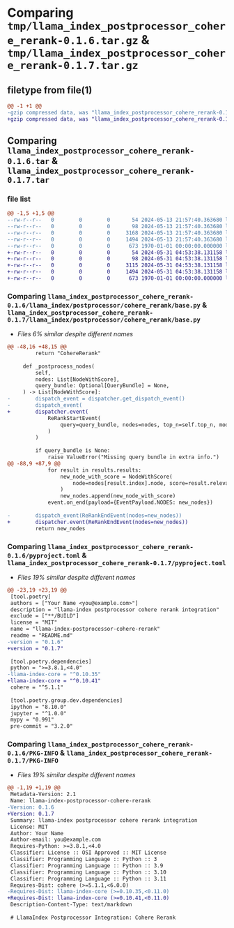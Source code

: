 # Comparing `tmp/llama_index_postprocessor_cohere_rerank-0.1.6.tar.gz` & `tmp/llama_index_postprocessor_cohere_rerank-0.1.7.tar.gz`

## filetype from file(1)

```diff
@@ -1 +1 @@
-gzip compressed data, was "llama_index_postprocessor_cohere_rerank-0.1.6.tar", max compression
+gzip compressed data, was "llama_index_postprocessor_cohere_rerank-0.1.7.tar", max compression
```

## Comparing `llama_index_postprocessor_cohere_rerank-0.1.6.tar` & `llama_index_postprocessor_cohere_rerank-0.1.7.tar`

### file list

```diff
@@ -1,5 +1,5 @@
--rw-r--r--   0        0        0       54 2024-05-13 21:57:40.363680 llama_index_postprocessor_cohere_rerank-0.1.6/README.md
--rw-r--r--   0        0        0       98 2024-05-13 21:57:40.363680 llama_index_postprocessor_cohere_rerank-0.1.6/llama_index/postprocessor/cohere_rerank/__init__.py
--rw-r--r--   0        0        0     3168 2024-05-13 21:57:40.363680 llama_index_postprocessor_cohere_rerank-0.1.6/llama_index/postprocessor/cohere_rerank/base.py
--rw-r--r--   0        0        0     1494 2024-05-13 21:57:40.363680 llama_index_postprocessor_cohere_rerank-0.1.6/pyproject.toml
--rw-r--r--   0        0        0      673 1970-01-01 00:00:00.000000 llama_index_postprocessor_cohere_rerank-0.1.6/PKG-INFO
+-rw-r--r--   0        0        0       54 2024-05-31 04:53:38.131158 llama_index_postprocessor_cohere_rerank-0.1.7/README.md
+-rw-r--r--   0        0        0       98 2024-05-31 04:53:38.131158 llama_index_postprocessor_cohere_rerank-0.1.7/llama_index/postprocessor/cohere_rerank/__init__.py
+-rw-r--r--   0        0        0     3115 2024-05-31 04:53:38.131158 llama_index_postprocessor_cohere_rerank-0.1.7/llama_index/postprocessor/cohere_rerank/base.py
+-rw-r--r--   0        0        0     1494 2024-05-31 04:53:38.131158 llama_index_postprocessor_cohere_rerank-0.1.7/pyproject.toml
+-rw-r--r--   0        0        0      673 1970-01-01 00:00:00.000000 llama_index_postprocessor_cohere_rerank-0.1.7/PKG-INFO
```

### Comparing `llama_index_postprocessor_cohere_rerank-0.1.6/llama_index/postprocessor/cohere_rerank/base.py` & `llama_index_postprocessor_cohere_rerank-0.1.7/llama_index/postprocessor/cohere_rerank/base.py`

 * *Files 6% similar despite different names*

```diff
@@ -48,16 +48,15 @@
         return "CohereRerank"
 
     def _postprocess_nodes(
         self,
         nodes: List[NodeWithScore],
         query_bundle: Optional[QueryBundle] = None,
     ) -> List[NodeWithScore]:
-        dispatch_event = dispatcher.get_dispatch_event()
-        dispatch_event(
+        dispatcher.event(
             ReRankStartEvent(
                 query=query_bundle, nodes=nodes, top_n=self.top_n, model_name=self.model
             )
         )
 
         if query_bundle is None:
             raise ValueError("Missing query bundle in extra info.")
@@ -88,9 +87,9 @@
             for result in results.results:
                 new_node_with_score = NodeWithScore(
                     node=nodes[result.index].node, score=result.relevance_score
                 )
                 new_nodes.append(new_node_with_score)
             event.on_end(payload={EventPayload.NODES: new_nodes})
 
-        dispatch_event(ReRankEndEvent(nodes=new_nodes))
+        dispatcher.event(ReRankEndEvent(nodes=new_nodes))
         return new_nodes
```

### Comparing `llama_index_postprocessor_cohere_rerank-0.1.6/pyproject.toml` & `llama_index_postprocessor_cohere_rerank-0.1.7/pyproject.toml`

 * *Files 19% similar despite different names*

```diff
@@ -23,19 +23,19 @@
 [tool.poetry]
 authors = ["Your Name <you@example.com>"]
 description = "llama-index postprocessor cohere rerank integration"
 exclude = ["**/BUILD"]
 license = "MIT"
 name = "llama-index-postprocessor-cohere-rerank"
 readme = "README.md"
-version = "0.1.6"
+version = "0.1.7"
 
 [tool.poetry.dependencies]
 python = ">=3.8.1,<4.0"
-llama-index-core = "^0.10.35"
+llama-index-core = "^0.10.41"
 cohere = "^5.1.1"
 
 [tool.poetry.group.dev.dependencies]
 ipython = "8.10.0"
 jupyter = "^1.0.0"
 mypy = "0.991"
 pre-commit = "3.2.0"
```

### Comparing `llama_index_postprocessor_cohere_rerank-0.1.6/PKG-INFO` & `llama_index_postprocessor_cohere_rerank-0.1.7/PKG-INFO`

 * *Files 19% similar despite different names*

```diff
@@ -1,19 +1,19 @@
 Metadata-Version: 2.1
 Name: llama-index-postprocessor-cohere-rerank
-Version: 0.1.6
+Version: 0.1.7
 Summary: llama-index postprocessor cohere rerank integration
 License: MIT
 Author: Your Name
 Author-email: you@example.com
 Requires-Python: >=3.8.1,<4.0
 Classifier: License :: OSI Approved :: MIT License
 Classifier: Programming Language :: Python :: 3
 Classifier: Programming Language :: Python :: 3.9
 Classifier: Programming Language :: Python :: 3.10
 Classifier: Programming Language :: Python :: 3.11
 Requires-Dist: cohere (>=5.1.1,<6.0.0)
-Requires-Dist: llama-index-core (>=0.10.35,<0.11.0)
+Requires-Dist: llama-index-core (>=0.10.41,<0.11.0)
 Description-Content-Type: text/markdown
 
 # LlamaIndex Postprocessor Integration: Cohere Rerank
```

